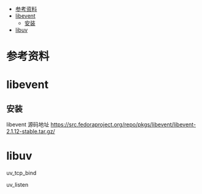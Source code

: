 - [参考资料](#参考资料)
- [libevent](#libevent)
  - [安装](#安装)
- [libuv](#libuv)

# 参考资料

# libevent

## 安装

libevent 源码地址 https://src.fedoraproject.org/repo/pkgs/libevent/libevent-2.1.12-stable.tar.gz/

# libuv

uv_tcp_bind

uv_listen
